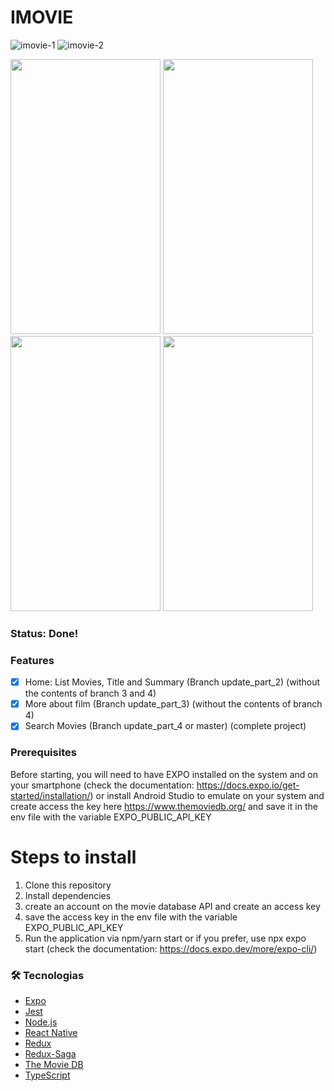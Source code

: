 # IMOVIE

![imovie-1](https://github.com/erikbrito/imovie/assets/5699834/9e2423b9-e144-40e7-9ca8-9105b4bd417b)
![imovie-2](https://github.com/erikbrito/imovie/assets/5699834/8a4307bc-c23e-42fb-8c72-16dec585825a)

<p float="left">
  <img src="https://github.com/erikbrito/imovie/assets/5699834/e03ac7a3-09e7-4053-b0c6-6719183dbe35" height="440" width="240">
  <img src="https://github.com/erikbrito/imovie/assets/5699834/f20813dd-7b4e-4234-b186-175b68691e8a" height="440" width="240">
  <img src="https://github.com/erikbrito/imovie/assets/5699834/232975df-3cb1-4711-817d-7f843282971d" height="440" width="240">
  <img src="https://github.com/erikbrito/imovie/assets/5699834/1e2d9af5-9c77-4858-8cf3-90fc3a37cd65" height="440" width="240">
</p>

### Status: Done!


### Features

- [x] Home: List Movies, Title and Summary (Branch update_part_2) (without the contents of branch 3 and 4)
- [x] More about film (Branch update_part_3) (without the contents of branch 4)
- [x] Search Movies (Branch update_part_4 or master) (complete project)

### Prerequisites
Before starting, you will need to have EXPO installed on the system and on your smartphone (check the documentation: https://docs.expo.io/get-started/installation/) or install Android Studio to emulate on your system and create access the key here https://www.themoviedb.org/ and save it in the env file with the variable EXPO_PUBLIC_API_KEY

# Steps to install
1. Clone this repository
2. Install dependencies
3. create an account on the movie database API and create an access key
4. save the access key in the env file with the variable EXPO_PUBLIC_API_KEY
5. Run the application via npm/yarn start or if you prefer, use npx expo start (check the documentation: https://docs.expo.dev/more/expo-cli/)


### 🛠 Tecnologias

- [Expo](https://expo.io/)
- [Jest](https://jestjs.io/pt-BR/)
- [Node.js](https://nodejs.org/en/)
- [React Native](https://reactnative.dev/)
- [Redux](https://redux.js.org/introduction/getting-started)
- [Redux-Saga](https://redux-saga.js.org/)
- [The Movie DB](https://developers.themoviedb.org/3)
- [TypeScript](https://www.typescriptlang.org/)
